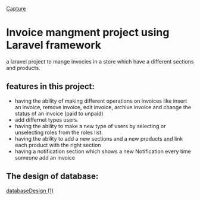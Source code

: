 [Capture](https://user-images.githubusercontent.com/63389894/206852304-fcd4b603-1704-4d2a-85ed-121b03a8e828.JPG)

# Invoice mangment project using Laravel framework

a laravel project to mange invocies in a store which have a different sections and products.
<br>

## features in this project:

- having the ability of making different operations on invoices like insert an invoice, remove invoice, edit invoice, archive invoice and change the status of an invoice (paid to unpaid)
- add differnet types users. 
- having the ability to make a new type of users by selecting or unselecting roles from the roles list.
- having the ability to add a new sections and a new products and link each product with the right section
- having a notification section which shows a new Notification every time someone add an invoice

## The design of database:

[databaseDesign (1)](https://user-images.githubusercontent.com/63389894/206854747-41154142-a2d5-469c-ac08-3f7f73578abc.svg)
